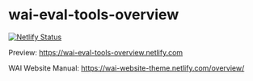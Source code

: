 # wai-eval-tools-overview

[![Netlify Status](https://api.netlify.com/api/v1/badges/26c280a1-1493-4ac0-b877-d93062d2cb64/deploy-status)](https://app.netlify.com/sites/quirky-yalow-7ade90/deploys)

Preview: https://wai-eval-tools-overview.netlify.com 

WAI Website Manual: https://wai-website-theme.netlify.com/overview/
